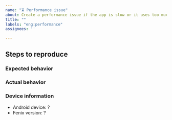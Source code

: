 ```yaml
---
name: "⌛ Performance issue"
about: Create a performance issue if the app is slow or it uses too much memory, disk space, battery, or network data
title: ""
labels: "eng:performance"
assignees: ''

---
```


## Steps to reproduce

### Expected behavior

### Actual behavior

### Device information

* Android device: ?
* Fenix version: ?
